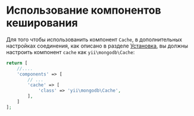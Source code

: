 Использование компонентов кеширования
=========================

Для того чтобы использованить компонент `Cache`, в дополнительных настройках соединения, как описано в разделе  [Установка](installation.md),
вы должны настроить компонент `cache` как `yii\mongodb\Cache`:

```php
return [
    //....
    'components' => [
        // ...
        'cache' => [
            'class' => 'yii\mongodb\Cache',
        ],
    ]
];
```
